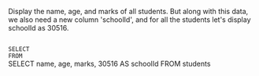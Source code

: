 Display the name, age, and marks of all students.
But along with this data, we also need a new column 'schoolId', and for all the students let's display schoolId as 30516.

<Editor lang="sql" dbName="students1.db" type="exercise">
<code>
SELECT
FROM
</code>

<solution>
SELECT name, age, marks, 30516 AS schoolId
FROM students
</solution>
</Editor>